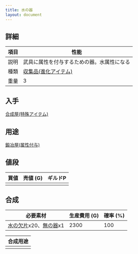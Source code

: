 ```yaml
---
title: 水の器
layout: document
---
```

## 詳細

|項目|性能|
|---|---|
|説明|武具に属性を付与するための器。水属性になる|
|種類|[収集品(進化アイテム)](収集品(進化アイテム))|
|重量|3|

## 入手

[合成屋(特殊アイテム)](合成屋(特殊アイテム))

## 用途

[鍛冶屋(属性付与)](鍛冶屋(属性付与))

## 値段

|買値|売値 (G)|ギルドP|
|---|---|---|
||||

## 合成

|必要素材|生産費用 (G)|確率 (%)|
|---|---|---|
|[水の欠片](水の欠片)x20、[無の器](無の器)x1|2300|100|

|合成用途|
|---|
||